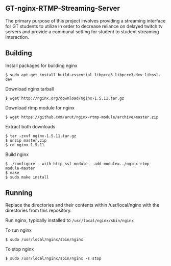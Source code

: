 GT-nginx-RTMP-Streaming-Server
-----------------------------
The primary purpose of this project involves providing a streaming interface for GT students to utilize in order to
decrease reliance on delayed twitch.tv servers and provide a communal setting for student to student streaming interaction.  

Building
---------
Install packages for building nginx  
<pre><code>$ sudo apt-get install build-essential libpcre3 libpcre3-dev libssl-dev</code></pre>  

Download nginx tarball  
<pre><code>$ wget http://nginx.org/download/nginx-1.5.11.tar.gz</code></pre>  

Download rtmp module for nginx  
<pre><code>$ wget https://github.com/arut/nginx-rtmp-module/archive/master.zip</code></pre>  

Extract both downloads  
<pre><code>$ tar -zxvf nginx-1.5.11.tar.gz  
$ unzip master.zip  
$ cd nginx-1.5.11</code></pre>  

Build nginx
<pre><code>$ ./configure --with-http_ssl_module --add-module=../nginx-rtmp-module-master  
$ make  
$ sudo make install</code></pre>  

Running
-------
Replace the directories and their contents within /usr/local/nginx with the directories from this repository.  

Run nginx, typically installed to <code>/usr/local/nginx/sbin/nginx</code>

To run nginx  
<pre><code>$ sudo /usr/local/nginx/sbin/nginx</code></pre>  

To stop nginx  
<pre><code>$ sudo /usr/local/nginx/sbin/nginx -s stop</code></pre>   
